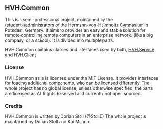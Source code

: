 ## HVH.Common
This is a semi-professional project, maintained by the (student-)administrators of the Hermann-von-Helmholtz Gymnasium in Potsdam, Germany. It aims to provides an easy and stable solution for remote-controlling remote computers in an enterprise network. (like a big company, or a school). It is divided into multiple parts. 

HVH.Common contains classes and interfaces used by both, [HVH.Service](https://github.com/StollD/HVH.Service) and [HVH.Client](https://github.com/StollD/HVH.Client)


### License
HVH.Common as is is licensed under the MIT License. It provides interfaces for loading additional components, who can be licensed differently. The whole project has no global license, unless otherwise specified, the parts are licensed as All Rights Reserved and currently not open sourced.

### Credits
HVH.Common is written by Dorian Stoll (@StollD)
The whole project is maintained by Dorian Stoll and Kai Münch.
